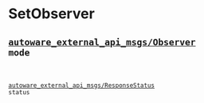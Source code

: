 # SetObserver

## <div class="highlight"><pre><code><a href="../../../autoware_external_api_msgs/msg/Observer">autoware_external_api_msgs/Observer</a> mode

<a href="../../../autoware_external_api_msgs/msg/ResponseStatus">autoware_external_api_msgs/ResponseStatus</a> status
</code></pre></div>
